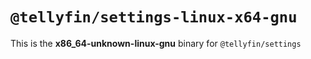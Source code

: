 # `@tellyfin/settings-linux-x64-gnu`

This is the **x86_64-unknown-linux-gnu** binary for `@tellyfin/settings`
